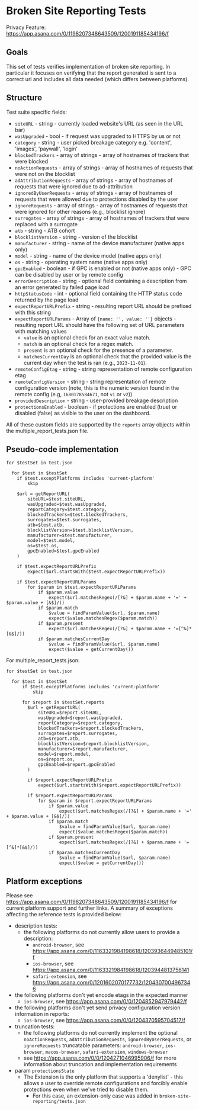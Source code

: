 # Broken Site Reporting Tests

Privacy Feature: https://app.asana.com/0/1198207348643509/1200191185434196/f

## Goals

This set of tests verifies implementation of broken site reporting. In particular it focuses on verifying that the report generated is sent to a correct url and includes all data needed (which differs between platforms).

## Structure

Test suite specific fields:

- `siteURL` - string - currently loaded website's URL (as seen in the URL bar)
- `wasUpgraded` - bool - if request was upgraded to HTTPS by us or not
- `category` - string - user picked breakage category e.g. 'content', 'images', 'paywall', 'login'
- `blockedTrackers` - array of strings - array of hostnames of trackers that were blocked
- `noActionRequests` - array of strings - array of hostnames of requests that were not on the blocklist
- `adAttributionRequests` - array of strings - array of hostnames of requests that were ignored due to ad-attribution
- `ignoredByUserRequests` - array of strings - array of hostnames of requests that were allowed due to protections disabled by the user
- `ignoreRequests` - array of strings - array of hostnames of requests that were ignored for other reasons (e.g., blocklist ignore)
- `surrogates` - array of strings - array of hostnames of trackers that were replaced with a surrogate
- `atb` - string - ATB cohort
- `blocklistVersion` - string - version of the blocklist
- `manufacturer` - string - name of the device manufacturer (native apps only)
- `model` - string - name of the device model (native apps only)
- `os` - string - operating system name (native apps only)
- `gpcEnabled` - boolean - if GPC is enabled or not (native apps only) - GPC can be disabled by user or by remote config
- `errorDescription` - string - optional field containing a description from an error generated by failed page load
- `httpStatusCode` - int - optional field containing the HTTP status code returned by the page load
- `expectReportURLPrefix` - string - resulting report URL should be prefixed with this string
- `expectReportURLParams` - Array of `{name: '', value: ''}` objects - resulting report URL should have the following set of URL parameters with matching values
    - `value` is an optional check for an exact value match.
    - `match` is an optional check for a regex match.
    - `present` is an optional check for the presence of a parameter.
    - `matchesCurrentDay` is an optional check that the provided value is the current day when the test is ran (e.g., `2023-11-01`).
- `remoteConfigEtag` - string - string representation of remote configuration etag
- `remoteConfigVersion` - string - string representation of remote configuration version (note, this is the numeric version found in the remote config (e.g, `1680178584671`, not `v1` or `v2`))
- `providedDescription` - string - user-provided breakage description
- `protectionsEnabled` - boolean - if protections are enabled (true) or disabled (false) as visible to the user on the dashboard.

All of these custom fields are supported by the `reports` array objects within the multiple_report_tests.json file.

## Pseudo-code implementation

```
for $testSet in test.json

  for $test in $testSet
    if $test.exceptPlatforms includes 'current-platform'
        skip

    $url = getReportURL(
        siteURL=$test.siteURL,
        wasUpgraded=$test.wasUpgraded,
        reportCategory=$test.category,
        blockedTrackers=$test.blockedTrackers,
        surrogates=$test.surrogates,
        atb=$test.atb,
        blocklistVersion=$test.blocklistVersion,
        manufacturer=$test.manufacturer,
        model=$test.model,
        os=$test.os,
        gpcEnabled=$test.gpcEnabled
    )

    if $test.expectReportURLPrefix
        expect($url.startsWith($test.expectReportURLPrefix))

    if $test.expectReportURLParams
        for $param in $test.expectReportURLParams
            if $param.value
                expect($url.matchesRegex(/[?&] + $param.name + '=' + $param.value + [&$]/))
            if $param.match
                $value = findParamValue($url, $param.name)
                expect($value.matchesRegex($param.match))
            if $param.present
                expect($url.matchesRegex(/[?&] + $param.name + '=[^&]*[&$]/))
            if $param.matchesCurrentDay
                $value = findParamValue($url, $param.name)
                expect($value = getCurrentDay())
```

For multiple_report_tests.json:

```
for $testSet in test.json

  for $test in $testSet
      if $test.exceptPlatforms includes 'current-platform'
          skip

      for $report in $testSet.reports
        $url = getReportURL(
            siteURL=$report.siteURL,
            wasUpgraded=$report.wasUpgraded,
            reportCategory=$report.category,
            blockedTrackers=$report.blockedTrackers,
            surrogates=$report.surrogates,
            atb=$report.atb,
            blocklistVersion=$report.blocklistVersion,
            manufacturer=$report.manufacturer,
            model=$report.model,
            os=$report.os,
            gpcEnabled=$report.gpcEnabled
        )

        if $report.expectReportURLPrefix
            expect($url.startsWith($report.expectReportURLPrefix))

        if $report.expectReportURLParams
            for $param in $report.expectReportURLParams
                if $param.value
                    expect($url.matchesRegex(/[?&] + $param.name + '=' + $param.value + [&$]/))
                if $param.match
                    $value = findParamValue($url, $param.name)
                    expect($value.matchesRegex($param.match))
                if $param.present
                    expect($url.matchesRegex(/[?&] + $param.name + '=[^&]*[&$]/))
                if $param.matchesCurrentDay
                    $value = findParamValue($url, $param.name)
                    expect($value = getCurrentDay())
```

## Platform exceptions

Please see https://app.asana.com/0/1198207348643509/1200191185434196/f for
current platform support and further links. A summary of exceptions affecting
the reference tests is provided below:

- description tests:
  - the following platforms do not currently allow users to provide a description:
    - `android-browser`, see https://app.asana.com/0/1163321984198618/1203936449485101/f
    - `ios-browser`, see https://app.asana.com/0/1163321984198618/1203944813756141
    - `safari-extension`, see https://app.asana.com/0/1201602070177732/1204307004967346
- the following platforms don't yet encode etags in the expected manner
  - `ios-browser`, see https://app.asana.com/0/0/1204852947979442/f
- the following platforms don't yet send privacy configuration version information in reports:
  - `ios-browser`, see https://app.asana.com/0/0/1204370595704517/f
- truncation tests:
  - the following platforms do not currently implement the optional `noActionRequests`, `adAttributionRequests`, `ignoredByUserRequests`, or `ignoreRequests` truncatable parameters: `android-browser`, `ios-browser`, `macos-browser`, `safari-extension`, `windows-browser`
  - see https://app.asana.com/0/0/1204271046995906/f for more information about truncation and implementation requirements
- param `protectionsState`
  - The Extension is the only platform that supports a 'denylist' - this allows a user to override remote configurations and forcibly enable protections even when we've tried to disable them.
    - For this case, an extension-only case was added in `broken-site-reporting/tests.json` 
